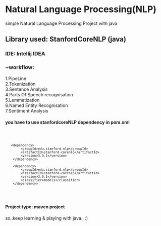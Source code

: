 <h1>Natural Language Processing(NLP)</h1>
simple Natural Language Processing Project with java

<h2>Library used: StanfordCoreNLP (java)</h2>

<h3>IDE: Intellij IDEA</h3>

<h3>~workflow:</h3>
1.PipeLine<br>
2.Tokenization<br>
3.Sentence Analysis<br>
4.Parts Of Speech recognisation<br>
5.Lemmatization<br>
6.Named Entity Recognisation<br>
7.Sentiment Analysis<br>

<h4>you have to use stanfordcoreNLP dependency in pom.xml</h4>

<code>
       
       <dependency>
            <groupId>edu.stanford.nlp</groupId>
            <artifactId>stanford-corenlp</artifactId>
            <version>3.9.1</version>
        </dependency>

        <dependency>
            <groupId>edu.stanford.nlp</groupId>
            <artifactId>stanford-corenlp</artifactId>
            <version>3.9.1</version>
            <classifier>models</classifier>
        </dependency>
        
 </code>
 
 <h4>Project type: maven project</h4>

so..keep learning & playing with java.. :)

